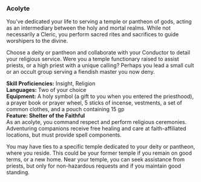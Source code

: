 ### Acolyte

You’ve dedicated your life to serving a temple or pantheon of gods, acting as an intermediary between the holy and mortal realms.
While not necessarily a Cleric, you perform sacred rites and sacrifices to guide worshipers to the divine.

Choose a deity or pantheon and collaborate with your Conductor to detail your religious service.
Were you a temple functionary raised to assist priests, or a high priest with a unique calling?
Perhaps you lead a small cult or an occult group serving a fiendish master you now deny.

**Skill Proficiencies:**
Insight, Religion
\
**Languages:**
Two of your choice
\
**Equipment:**
A holy symbol (a gift to you when you entered the priesthood), a prayer book or prayer wheel, 5 sticks of incense, vestments, a set of common clothes, and a pouch containing 15 gp
\
**Feature: Shelter of the Faithful** \
As an acolyte, you command respect and perform religious ceremonies.
Adventuring companions receive free healing and care at faith-affiliated locations, but must provide spell components.

You may have ties to a specific temple dedicated to your deity or pantheon, where you reside.
This could be your former temple if you remain on good terms, or a new home.
Near your temple, you can seek assistance from priests, but only for non-hazardous requests and if you maintain good standing.
